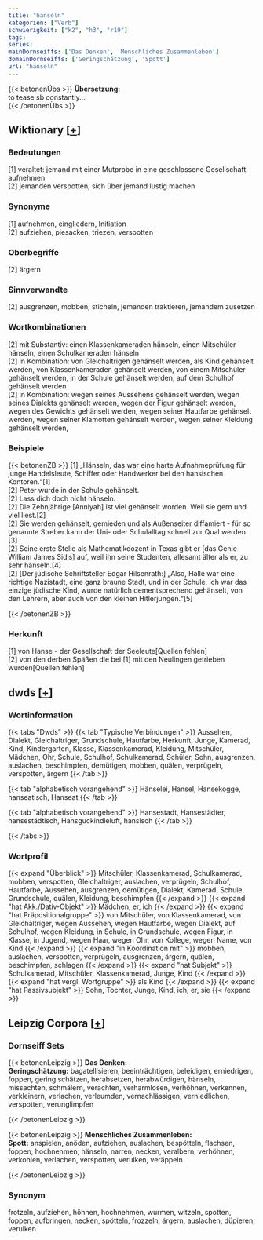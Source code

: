 ```yaml
---
title: "hänseln"
kategorien: ["Verb"]
schwierigkeit: ["k2", "h3", "r19"]
tags:
series:
mainDornseiffs: ['Das Denken', 'Menschliches Zusammenleben']
domainDornseiffs: ['Geringschätzung', 'Spott']
url: "hänseln"
---
```


{{< betonenÜbs >}}
**Übersetzung:**  
to tease sb constantly...  
{{< /betonenÜbs >}}

## Wiktionary [[+](https://de.wiktionary.org/wiki/hänseln)]

### Bedeutungen
[1] veraltet: jemand mit einer Mutprobe in eine geschlossene Gesellschaft aufnehmen  
[2] jemanden verspotten, sich über jemand lustig machen  

### Synonyme
[1] aufnehmen, eingliedern, Initiation  
[2] aufziehen, piesacken, triezen, verspotten  

### Oberbegriffe
[2] ärgern  

### Sinnverwandte
[2] ausgrenzen, mobben, sticheln, jemanden traktieren, jemandem zusetzen  

### Wortkombinationen
[2] mit Substantiv: einen Klassenkameraden hänseln, einen Mitschüler hänseln, einen Schulkameraden hänseln  
[2] in Kombination: von Gleichaltrigen gehänselt werden, als Kind gehänselt werden, von Klassenkameraden gehänselt werden, von einem Mitschüler gehänselt werden, in der Schule gehänselt werden, auf dem Schulhof gehänselt werden  
[2] in Kombination: wegen seines Aussehens gehänselt werden, wegen seines Dialekts gehänselt werden, wegen der Figur gehänselt werden, wegen des Gewichts gehänselt werden, wegen seiner Hautfarbe gehänselt werden, wegen seiner Klamotten gehänselt werden, wegen seiner Kleidung gehänselt werden,  

### Beispiele
{{< betonenZB >}}
[1] „Hänseln, das war eine harte Aufnahmeprüfung für junge Handelsleute, Schiffer oder Handwerker bei den hansischen Kontoren.“[1]  
[2] Peter wurde in der Schule gehänselt.  
[2] Lass dich doch nicht hänseln.  
[2]  Die Zehnjährige [Anniyah] ist viel gehänselt worden. Weil sie gern und viel liest.[2]  
[2] Sie werden gehänselt, gemieden und als Außenseiter diffamiert - für so genannte Streber kann der Uni- oder Schulalltag schnell zur Qual werden.[3]  
[2] Seine erste Stelle als Mathematikdozent in Texas gibt er [das Genie William James Sidis] auf, weil ihn seine Studenten, allesamt älter als er, zu sehr hänseln.[4]  
[2] [Der jüdische Schriftsteller Edgar Hilsenrath:] „Also, Halle war eine richtige Nazistadt, eine ganz braune Stadt, und in der Schule, ich war das einzige jüdische Kind, wurde natürlich dementsprechend gehänselt, von den Lehrern, aber auch von den kleinen Hitlerjungen.“[5]  

{{< /betonenZB >}}
### Herkunft
[1] von Hanse - der Gesellschaft der Seeleute[Quellen fehlen]  
[2] von den derben Späßen die bei [1] mit den Neulingen getrieben wurden[Quellen fehlen]  



## dwds [[+](https://www.dwds.de/wb/hänseln)]

### Wortinformation
{{< tabs "Dwds" >}}
{{< tab "Typische Verbindungen" >}}
Aussehen, Dialekt, Gleichaltriger, Grundschule, Hautfarbe, Herkunft, Junge, Kamerad, Kind, Kindergarten, Klasse, Klassenkamerad, Kleidung, Mitschüler, Mädchen, Ohr, Schule, Schulhof, Schulkamerad, Schüler, Sohn, ausgrenzen, auslachen, beschimpfen, demütigen, mobben, quälen, verprügeln, verspotten, ärgern
{{< /tab >}}

{{< tab "alphabetisch vorangehend" >}}
Hänselei, Hansel, Hansekogge, hanseatisch, Hanseat
{{< /tab >}}

{{< tab "alphabetisch vorangehend" >}}
Hansestadt, Hansestädter, hansestädtisch, Hansguckindieluft, hansisch
{{< /tab >}}

{{< /tabs >}}

### Wortprofil
{{< expand "Überblick" >}} Mitschüler, Klassenkamerad, Schulkamerad, mobben, verspotten, Gleichaltriger, auslachen, verprügeln, Schulhof, Hautfarbe, Aussehen, ausgrenzen, demütigen, Dialekt, Kamerad, Schule, Grundschule, quälen, Kleidung, beschimpfen {{< /expand >}}
{{< expand "hat Akk./Dativ-Objekt" >}} Mädchen, er, ich {{< /expand >}}
{{< expand "hat Präpositionalgruppe" >}} von Mitschüler, von Klassenkamerad, von Gleichaltriger, wegen Aussehen, wegen Hautfarbe, wegen Dialekt, auf Schulhof, wegen Kleidung, in Schule, in Grundschule, wegen Figur, in Klasse, in Jugend, wegen Haar, wegen Ohr, von Kollege, wegen Name, von Kind {{< /expand >}}
{{< expand "in Koordination mit" >}} mobben, auslachen, verspotten, verprügeln, ausgrenzen, ärgern, quälen, beschimpfen, schlagen {{< /expand >}}
{{< expand "hat Subjekt" >}} Schulkamerad, Mitschüler, Klassenkamerad, Junge, Kind {{< /expand >}}
{{< expand "hat vergl. Wortgruppe" >}} als Kind {{< /expand >}}
{{< expand "hat Passivsubjekt" >}} Sohn, Tochter, Junge, Kind, ich, er, sie {{< /expand >}}

## Leipzig Corpora [[+](https://corpora.uni-leipzig.de/en/res?word=hänseln&corpusId=deu_newscrawl-public_2018)]

### Dornseiff Sets
{{< betonenLeipzig >}}
**Das Denken:**  
**Geringschätzung:** bagatellisieren, beeinträchtigen, beleidigen, erniedrigen, foppen, gering schätzen, herabsetzen, herabwürdigen, hänseln, missachten, schmälern, verachten, verharmlosen, verhöhnen, verkennen, verkleinern, verlachen, verleumden, vernachlässigen, verniedlichen, verspotten, verunglimpfen  

{{< /betonenLeipzig >}}


{{< betonenLeipzig >}}
**Menschliches Zusammenleben:**  
**Spott:** anspielen, anöden, aufziehen, auslachen, bespötteln, flachsen, foppen, hochnehmen, hänseln, narren, necken, veralbern, verhöhnen, verkohlen, verlachen, verspotten, verulken, veräppeln  

{{< /betonenLeipzig >}}

### Synonym
frotzeln, aufziehen, höhnen, hochnehmen, wurmen, witzeln, spotten, foppen, aufbringen, necken, spötteln, frozzeln, ärgern, auslachen, düpieren, verulken


